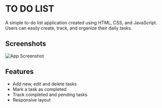 
# TO DO LIST

A simple to-do list application created using
HTML, CSS, and JavaScript. Users can easily
create, track, and organize their daily tasks.



## Screenshots

![App Screenshot](https://i.imgur.com/ntTIgXb.png)


## Features

- Add new, edit and delete tasks
- Mark a task as completed
- Track completed and pending tasks
- Responsive layout

